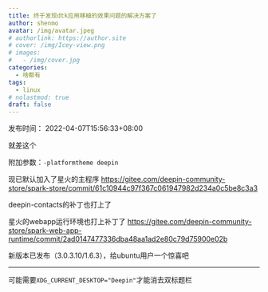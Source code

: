 ```yaml
---
title: 终于发现dtk应用移植的效果问题的解决方案了
author: shenmo
avatar: /img/avatar.jpeg
# authorlink: https://author.site
# cover: /img/Icey-view.png
# images:
#   - /img/cover.jpg
categories:
  - 啥都有
tags:
  - linux
# nolastmod: true
draft: false
---
```

发布时间： 2022-04-07T15:56:33+08:00

就差这个

<!--more-->


附加参数：`-platformtheme deepin`

现已默认加入了星火的主程序 https://gitee.com/deepin-community-store/spark-store/commit/61c10944c97f367c061947982d234a0c5be8c3a3

deepin-contacts的补丁也打上了 

星火的webapp运行环境也打上补丁了 https://gitee.com/deepin-community-store/spark-web-app-runtime/commit/2ad0147477336dba48aa1ad2e80c79d75900e02b


新版本已发布（3.0.3.10/1.6.3），给ubuntu用户一个惊喜吧

----
可能需要`XDG_CURRENT_DESKTOP="Deepin"`才能消去双标题栏